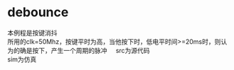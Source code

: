 # debounce    
本例程是按键消抖     
所用的clk=50Mhz，按键平时为高，当他按下时，低电平时间>=20ms时，则认为的确是按下，产生一个周期的脉冲    
src为源代码   
sim为仿真   
